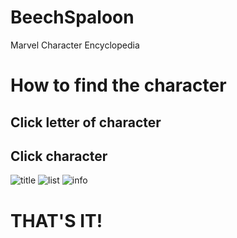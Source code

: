 # BeechSpaloon
Marvel Character Encyclopedia

# How to find the character
## Click letter of character
## Click character
![title](/imgs/mahvel-title.png)
![list](/imgs/mahvel-list.png)
![info](/imgs/mahvel-info.png)

# THAT'S IT!
